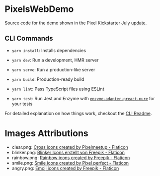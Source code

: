 # PixelsWebDemo

Source code for the demo shown in the Pixel Kickstarter July [update](
    https://www.kickstarter.com/projects/pixels-dice/pixels-the-electronic-dice/posts/3568853
).

## CLI Commands

*   `yarn install`: Installs dependencies

*   `yarn dev`: Run a development, HMR server

*   `yarn serve`: Run a production-like server

*   `yarn build`: Production-ready build

*   `yarn lint`: Pass TypeScript files using ESLint

*   `yarn test`: Run Jest and Enzyme with
    [`enzyme-adapter-preact-pure`](https://github.com/preactjs/enzyme-adapter-preact-pure) for
    your tests

For detailed explanation on how things work, checkout the [CLI Readme](
    https://github.com/developit/preact-cli/blob/master/README.md
).

# Images Attributions

* clear.png: [Cross icons created by Pixelmeetup - Flaticon](
    https://www.flaticon.com/free-icons/cross"
)
* blinker.png: [Blinker Icons erstellt von Freepik - Flaticon](
    https://www.flaticon.com/de/kostenlose-icons/
)
* rainbow.png: [Rainbow icons created by Freepik - Flaticon](
    https://www.flaticon.com/free-icons/rainbow
)
* smile.png: [Smile icons created by Pixel perfect - Flaticon](
    https://www.flaticon.com/free-icons/smile
)
* angry.png: [Emoji icons created by Freepik - Flaticon](
    https://www.flaticon.com/free-icons/emoji
)
